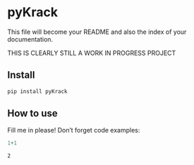 # pyKrack

<!-- WARNING: THIS FILE WAS AUTOGENERATED! DO NOT EDIT! -->

This file will become your README and also the index of your
documentation.

THIS IS CLEARLY STILL A WORK IN PROGRESS PROJECT

## Install

``` sh
pip install pyKrack
```

## How to use

Fill me in please! Don’t forget code examples:

``` python
1+1
```

    2
